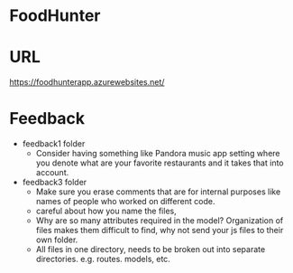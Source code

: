 # FoodHunter

# URL
https://foodhunterapp.azurewebsites.net/

# Feedback
- feedback1 folder
  - Consider having something like Pandora music app setting where you denote what are your favorite restaurants and it takes that into account. 
- feedback3 folder
  - Make sure you erase comments that are for internal purposes like names of people who worked on different code. 
  - careful about how you name the files,
  - Why are so many attributes required in the model? Organization of files makes them difficult to find, why not send your js files to their own folder.
  - All files in one directory, needs to be broken out into separate directories. e.g. routes. models, etc.